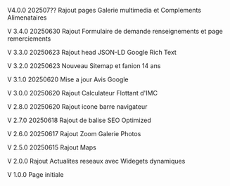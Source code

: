 V4.0.0
202507??
Rajout pages Galerie multimedia et Complements Alimenataires

V 3.4.0
20250630
Rajout Formulaire de demande renseignements et page remerciements

V 3.3.0
20250623
Rajout head JSON-LD Google Rich Text

V 3.2.0
20250623
Nouveau Sitemap et fanion 14 ans

V 3.1.0
20250620
Mise a jour Avis Google

V 3.0.0
20250620
Rajout Calculateur Flottant d'IMC

V 2.8.0
20250620
Rajout icone barre navigateur

V 2.7.0
20250618
Rajout de balise SEO Optimized

V 2.6.0
20250617
Rajout Zoom Galerie Photos

V 2.5.0
20250615
Rajout Maps

V 2.0.0
Rajout Actualites reseaux avec Widegets dynamiques

V 1.0.0
Page initiale
